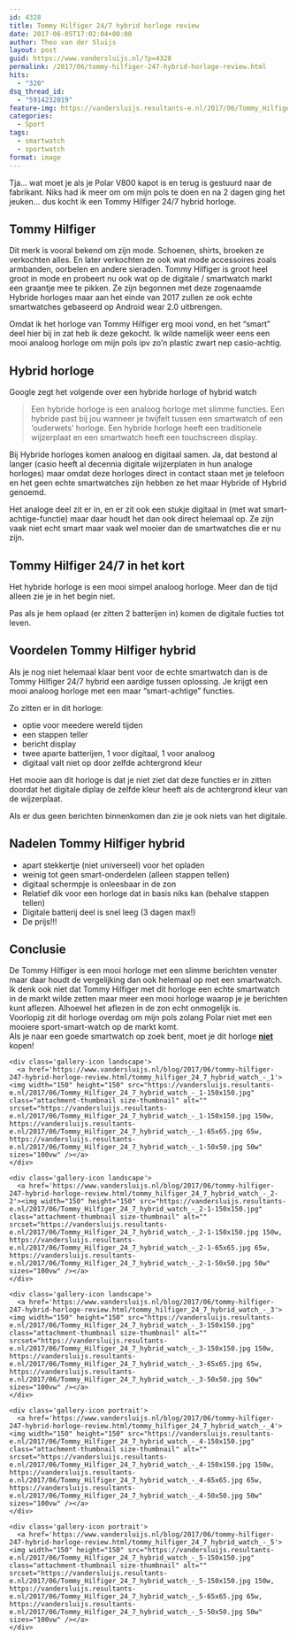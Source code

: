 ```yaml
---
id: 4328
title: Tommy Hilfiger 24/7 hybrid horloge review
date: 2017-06-05T17:02:04+00:00
author: Theo van der Sluijs
layout: post
guid: https://www.vandersluijs.nl/?p=4328
permalink: /2017/06/tommy-hilfiger-247-hybrid-horloge-review.html
hits:
  - "320"
dsq_thread_id:
  - "5914232019"
feature-img: https://vandersluijs.resultants-e.nl/2017/06/Tommy_Hilfiger_24_7_hybrid_watch_-_2-825x510.jpg
categories:
  - Sport
tags:
  - smartwatch
  - sportwatch
format: image
---
```

<section class="gh-view"> <section id="ember2348" class="ember-view view-container view-editor"> <section class="entry-preview js-entry-preview "> <section class="entry-preview-content js-entry-preview-content"> 

<div id="ember2356" class="ember-view rendered-markdown js-rendered-markdown">
  <p>
    Tja&#8230; wat moet je als je Polar V800 kapot is en terug is gestuurd naar de fabrikant. Niks had ik meer om om mijn pols te doen en na 2 dagen ging het jeuken&#8230; dus kocht ik een Tommy Hilfiger 24/7 hybrid horloge.
  </p>
  
  <h2 id="tommyhilfiger">
    Tommy Hilfiger
  </h2>
  
  <p>
    Dit merk is vooral bekend om zijn mode. Schoenen, shirts, broeken ze verkochten alles. En later verkochten ze ook wat mode accessoires zoals armbanden, oorbelen en andere sieraden. Tommy Hilfiger is groot heel groot in mode en probeert nu ook wat op de digitale / smartwatch markt een graantje mee te pikken. Ze zijn begonnen met deze zogenaamde Hybride horloges maar aan het einde van 2017 zullen ze ook echte smartwatches gebaseerd op Android wear 2.0 uitbrengen.
  </p>
  
  <p>
    Omdat ik het horloge van Tommy Hilfiger erg mooi vond, en het &#8220;smart&#8221; deel hier bij in zat heb ik deze gekocht. Ik wilde namelijk weer eens een mooi analoog horloge om mijn pols ipv zo&#8217;n plastic zwart nep casio-achtig.
  </p>
  
  <h2 id="hybridhorloge">
    Hybrid horloge
  </h2>
  
  <p>
    Google zegt het volgende over een hybride horloge of hybrid watch
  </p>
  
  <blockquote>
    <p>
      Een hybride horloge is een analoog horloge met slimme functies. Een hybride past bij jou wanneer je twijfelt tussen een smartwatch of een &#8216;ouderwets&#8217; horloge. Een hybride horloge heeft een traditionele wijzerplaat en een smartwatch heeft een touchscreen display.
    </p>
  </blockquote>
  
  <p>
    Bij Hybride horloges komen analoog en digitaal samen. Ja, dat bestond al langer (casio heeft al decennia digitale wijzerplaten in hun analoge horloges) maar omdat deze horloges direct in contact staan met je telefoon en het geen echte smartwatches zijn hebben ze het maar Hybride of Hybrid genoemd.
  </p>
  
  <p>
    Het analoge deel zit er in, en er zit ook een stukje digitaal in (met wat smart-achtige-functie) maar daar houdt het dan ook direct helemaal op. Ze zijn vaak niet echt smart maar vaak wel mooier dan de smartwatches die er nu zijn.
  </p>
  
  <h2 id="tommyhilfiger247inhetkort">
    Tommy Hilfiger 24/7 in het kort
  </h2>
  
  <p>
    Het hybride horloge is een mooi simpel analoog horloge. Meer dan de tijd alleen zie je in het begin niet.
  </p>
  
  <p>
    Pas als je hem oplaad (er zitten 2 batterijen in) komen de digitale fucties tot leven.
  </p>
  
  <h2 id="voordelentommyhilfigerhybrid">
    Voordelen Tommy Hilfiger hybrid
  </h2>
  
  <p>
    Als je nog niet helemaal klaar bent voor de echte smartwatch dan is de Tommy Hilfiger 24/7 hybrid een aardige tussen oplossing. Je krijgt een mooi analoog horloge met een maar &#8220;smart-achtige&#8221; functies.
  </p>
  
  <p>
    Zo zitten er in dit horloge:
  </p>
  
  <ul>
    <li>
      optie voor meedere wereld tijden
    </li>
    <li>
      een stappen teller
    </li>
    <li>
      bericht display
    </li>
    <li>
      twee aparte batterijen, 1 voor digitaal, 1 voor analoog
    </li>
    <li>
      digitaal valt niet op door zelfde achtergrond kleur
    </li>
  </ul>
  
  <p>
    Het mooie aan dit horloge is dat je niet ziet dat deze functies er in zitten doordat het digitale diplay de zelfde kleur heeft als de achtergrond kleur van de wijzerplaat.
  </p>
  
  <p>
    Als er dus geen berichten binnenkomen dan zie je ook niets van het digitale.
  </p>
  
  <h2 id="nadelentommyhilfigerhybrid">
    Nadelen Tommy Hilfiger hybrid
  </h2>
  
  <ul>
    <li>
      apart stekkertje (niet universeel) voor het opladen
    </li>
    <li>
      weinig tot geen smart-onderdelen (alleen stappen tellen)
    </li>
    <li>
      digitaal schermpje is onleesbaar in de zon
    </li>
    <li>
      Relatief dik voor een horloge dat in basis niks kan (behalve stappen tellen)
    </li>
    <li>
      Digitale batterij deel is snel leeg (3 dagen max!)
    </li>
    <li>
      De prijs!!!
    </li>
  </ul>
  
  <h2 id="conclusie">
    Conclusie
  </h2>
</div></section> </section> </section> </section> <aside id="ember1391" class="ember-view gh-notifications"></aside> 

<div id="ember1400" class="ember-view content-cover">
  De Tommy Hilfiger is een mooi horloge met een slimme berichten venster maar daar houdt de vergelijking dan ook helemaal op met een smartwatch.
</div>

<div class="ember-view content-cover">
</div>

<div class="ember-view content-cover">
  Ik denk ook niet dat Tommy Hilfiger met dit horloge een echte smartwatch in de markt wilde zetten maar meer een mooi horloge waarop je je berichten kunt aflezen. Alhoewel het aflezen in de zon echt onmogelijk is.
</div>

<div class="ember-view content-cover">
</div>

<div class="ember-view content-cover">
  Voorlopig zit dit horloge overdag om mijn pols zolang Polar niet met een mooiere sport-smart-watch op de markt komt.
</div>

<div class="ember-view content-cover">
</div>

<div class="ember-view content-cover">
  Als je naar een goede smartwatch op zoek bent, moet je dit horloge <span style="text-decoration: underline;"><strong>niet</strong></span> kopen!
  
  <div id='gallery-20' class='gallery galleryid-4328 gallery-columns-3 gallery-size-thumbnail'>
      
    
    <div class='gallery-icon landscape'>
      <a href='https://www.vandersluijs.nl/blog/2017/06/tommy-hilfiger-247-hybrid-horloge-review.html/tommy_hilfiger_24_7_hybrid_watch_-_1'><img width="150" height="150" src="https://vandersluijs.resultants-e.nl/2017/06/Tommy_Hilfiger_24_7_hybrid_watch_-_1-150x150.jpg" class="attachment-thumbnail size-thumbnail" alt="" srcset="https://vandersluijs.resultants-e.nl/2017/06/Tommy_Hilfiger_24_7_hybrid_watch_-_1-150x150.jpg 150w, https://vandersluijs.resultants-e.nl/2017/06/Tommy_Hilfiger_24_7_hybrid_watch_-_1-65x65.jpg 65w, https://vandersluijs.resultants-e.nl/2017/06/Tommy_Hilfiger_24_7_hybrid_watch_-_1-50x50.jpg 50w" sizes="100vw" /></a>
    </div>   
    
    <div class='gallery-icon landscape'>
      <a href='https://www.vandersluijs.nl/blog/2017/06/tommy-hilfiger-247-hybrid-horloge-review.html/tommy_hilfiger_24_7_hybrid_watch_-_2-2'><img width="150" height="150" src="https://vandersluijs.resultants-e.nl/2017/06/Tommy_Hilfiger_24_7_hybrid_watch_-_2-1-150x150.jpg" class="attachment-thumbnail size-thumbnail" alt="" srcset="https://vandersluijs.resultants-e.nl/2017/06/Tommy_Hilfiger_24_7_hybrid_watch_-_2-1-150x150.jpg 150w, https://vandersluijs.resultants-e.nl/2017/06/Tommy_Hilfiger_24_7_hybrid_watch_-_2-1-65x65.jpg 65w, https://vandersluijs.resultants-e.nl/2017/06/Tommy_Hilfiger_24_7_hybrid_watch_-_2-1-50x50.jpg 50w" sizes="100vw" /></a>
    </div>   
    
    <div class='gallery-icon landscape'>
      <a href='https://www.vandersluijs.nl/blog/2017/06/tommy-hilfiger-247-hybrid-horloge-review.html/tommy_hilfiger_24_7_hybrid_watch_-_3'><img width="150" height="150" src="https://vandersluijs.resultants-e.nl/2017/06/Tommy_Hilfiger_24_7_hybrid_watch_-_3-150x150.jpg" class="attachment-thumbnail size-thumbnail" alt="" srcset="https://vandersluijs.resultants-e.nl/2017/06/Tommy_Hilfiger_24_7_hybrid_watch_-_3-150x150.jpg 150w, https://vandersluijs.resultants-e.nl/2017/06/Tommy_Hilfiger_24_7_hybrid_watch_-_3-65x65.jpg 65w, https://vandersluijs.resultants-e.nl/2017/06/Tommy_Hilfiger_24_7_hybrid_watch_-_3-50x50.jpg 50w" sizes="100vw" /></a>
    </div>   
    
    <div class='gallery-icon portrait'>
      <a href='https://www.vandersluijs.nl/blog/2017/06/tommy-hilfiger-247-hybrid-horloge-review.html/tommy_hilfiger_24_7_hybrid_watch_-_4'><img width="150" height="150" src="https://vandersluijs.resultants-e.nl/2017/06/Tommy_Hilfiger_24_7_hybrid_watch_-_4-150x150.jpg" class="attachment-thumbnail size-thumbnail" alt="" srcset="https://vandersluijs.resultants-e.nl/2017/06/Tommy_Hilfiger_24_7_hybrid_watch_-_4-150x150.jpg 150w, https://vandersluijs.resultants-e.nl/2017/06/Tommy_Hilfiger_24_7_hybrid_watch_-_4-65x65.jpg 65w, https://vandersluijs.resultants-e.nl/2017/06/Tommy_Hilfiger_24_7_hybrid_watch_-_4-50x50.jpg 50w" sizes="100vw" /></a>
    </div>   
    
    <div class='gallery-icon portrait'>
      <a href='https://www.vandersluijs.nl/blog/2017/06/tommy-hilfiger-247-hybrid-horloge-review.html/tommy_hilfiger_24_7_hybrid_watch_-_5'><img width="150" height="150" src="https://vandersluijs.resultants-e.nl/2017/06/Tommy_Hilfiger_24_7_hybrid_watch_-_5-150x150.jpg" class="attachment-thumbnail size-thumbnail" alt="" srcset="https://vandersluijs.resultants-e.nl/2017/06/Tommy_Hilfiger_24_7_hybrid_watch_-_5-150x150.jpg 150w, https://vandersluijs.resultants-e.nl/2017/06/Tommy_Hilfiger_24_7_hybrid_watch_-_5-65x65.jpg 65w, https://vandersluijs.resultants-e.nl/2017/06/Tommy_Hilfiger_24_7_hybrid_watch_-_5-50x50.jpg 50w" sizes="100vw" /></a>
    </div> 
  </div></p>
</div>